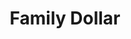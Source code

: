 ---
title: "Family Dollar"
url: /humble/family-dollar-will-clayton-boulevard/
shop: variety store
---